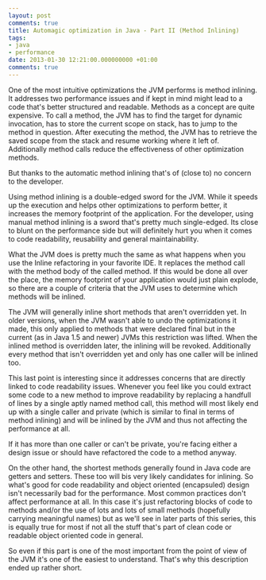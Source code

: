 ```yaml
---
layout: post
comments: true
title: Automagic optimization in Java - Part II (Method Inlining)
tags:
- java
- performance
date: 2013-01-30 12:21:00.000000000 +01:00
comments: true
---
```

One of the most intuitive optimizations the JVM performs is method inlining. It addresses two performance issues and if kept in mind might lead to a code that's better structured and readable. Methods as a concept are quite expensive. To call a method, the JVM has to find the target for dynamic invocation, has to store the current scope on stack, has to jump to the method in question. After executing the method, the JVM has to retrieve the saved scope from the stack and resume working where it left of. Additionally method calls reduce the effectiveness of other optimization methods.


But thanks to the automatic method inlining that's of (close to) no concern to the developer.         

Using method inlining is a double-edged sword for the JVM. While it speeds up the execution and helps other optimizations to perform better, it increases the memory footprint of the application. For the developer, using manual method inlining is a sword that's pretty much single-edged. Its close to blunt on the performance side but will definitely hurt you when it comes to code readability, reusability and general maintainability. 

What the JVM does is pretty much the same as what happens when you use the Inline refactoring in your favorite IDE. It replaces the method call with the method body of the called method. If this would be done all over the place, the memory footprint of your application would just plain explode, so there are a couple of criteria that the JVM uses to determine which methods will be inlined.

The JVM will generally inline short methods that aren't overridden yet. In older versions, when the JVM wasn't able to undo the optimizations it made, this only applied to methods that were declared final but in the current (as in Java 1.5 and newer) JVMs this restriction was lifted. When the inlined method is overridden later, the inlining will be revoked. Additionally every method that isn't overridden yet and only has one caller will be inlined too.

This last point is interesting since it addresses concerns that are directly linked to code readability issues. Whenever you feel like you could extract some code to a new method to improve readability by replacing a handfull of lines by a single aptly named method call, this method will most likely end up with a single caller and private (which is similar to final in terms of method inlining) and will be inlined by the JVM and thus not affecting the performance at all. 

If it has more than one caller or can't be private, you're facing either a design issue or should have refactored the code to a method anyway. 

On the other hand, the shortest methods generally found in Java code are getters and setters. These too will bis very likely candidates for inlining. So what's good for code readability and object oriented (encapsuled) design isn't necessarily bad for the performance. Most common practices don't affect performance at all. In this case it's just refactoring blocks of code to methods and/or the use of lots and lots of small methods (hopefully carrying meaningful names) but as we'll see in later parts of this series, this is equally true for most if not all the stuff that's part of clean code or readable object oriented code in general.

So even if this part is one of the most important from the point of view of the JVM it's one of the easiest to understand. That's why this description ended up rather short.